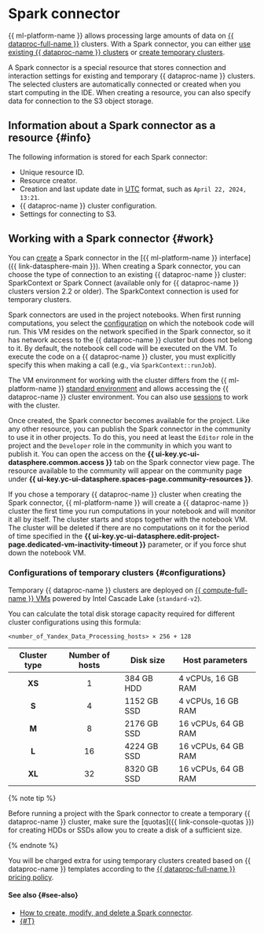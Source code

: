 # Spark connector

{{ ml-platform-name }} allows processing large amounts of data on [{{ dataproc-full-name }}](../../data-proc/) clusters. With a Spark connector, you can either [use existing {{ dataproc-name }} clusters](data-proc.md#spark-with-existing-cluster) or [create temporary clusters](data-proc.md#spark-with-temporary-cluster).

A Spark connector is a special resource that stores connection and interaction settings for existing and temporary {{ dataproc-name }} clusters. The selected clusters are automatically connected or created when you start computing in the IDE. When creating a resource, you can also specify data for connection to the S3 object storage.

## Information about a Spark connector as a resource {#info}

The following information is stored for each Spark connector:

* Unique resource ID.
* Resource creator.
* Creation and last update date in [UTC](https://en.wikipedia.org/wiki/Coordinated_Universal_Time) format, such as `April 22, 2024, 13:21`.
* {{ dataproc-name }} cluster configuration.
* Settings for connecting to S3.

## Working with a Spark connector {#work}

You can [create](../operations/data/spark-connectors.md) a Spark connector in the [{{ ml-platform-name }} interface]({{ link-datasphere-main }}). When creating a Spark connector, you can choose the type of connection to an existing {{ dataproc-name }} cluster: SparkContext or Spark Connect (available only for {{ dataproc-name }} clusters version 2.2 or older). The SparkContext connection is used for temporary clusters.

Spark connectors are used in the project notebooks. When first running computations, you select the [configuration](./configurations.md) on which the notebook code will run. This VM resides on the network specified in the Spark connector, so it has network access to the {{ dataproc-name }} cluster but does not belong to it. By default, the notebook cell code will be executed on the VM. To execute the code on a {{ dataproc-name }} cluster, you must explicitly specify this when making a call (e.g., via `SparkContext::runJob`).

The VM environment for working with the cluster differs from the {{ ml-platform-name }} [standard environment](./preinstalled-packages.md) and allows accessing the {{ dataproc-name }} cluster environment. You can also use [sessions](./data-proc.md#session) to work with the cluster.

Once created, the Spark connector becomes available for the project. Like any other resource, you can publish the Spark connector in the community to use it in other projects. To do this, you need at least the `Editor` role in the project and the `Developer` role in the community in which you want to publish it. You can open the access on the **{{ ui-key.yc-ui-datasphere.common.access }}** tab on the Spark connector view page. The resource available to the community will appear on the community page under **{{ ui-key.yc-ui-datasphere.spaces-page.community-resources }}**.

If you chose a temporary {{ dataproc-name }} cluster when creating the Spark connector, {{ ml-platform-name }} will create a {{ dataproc-name }} cluster the first time you run computations in your notebook and will monitor it all by itself. The cluster starts and stops together with the notebook VM. The cluster will be deleted if there are no computations on it for the period of time specified in the **{{ ui-key.yc-ui-datasphere.edit-project-page.dedicated-vm-inactivity-timeout }}** parameter, or if you force shut down the notebook VM.

### Configurations of temporary clusters {#configurations}

Temporary {{ dataproc-name }} clusters are deployed on [{{ compute-full-name }} VMs](../../compute/concepts/vm.md) powered by Intel Cascade Lake (`standard-v2`).

You can calculate the total disk storage capacity required for different cluster configurations using this formula:

```text
<number_of_Yandex_Data_Processing_hosts> × 256 + 128
```

| Cluster type | Number of hosts | Disk size |  Host parameters   |
|:------------:|:-----------------:|--------------|------------------- |
|    **XS**    |         1         | 384 GB HDD   | 4 vCPUs, 16 GB RAM  |
|    **S**     |         4         | 1152 GB SSD  | 4 vCPUs, 16 GB RAM  |
|    **M**     |         8         | 2176 GB SSD  | 16 vCPUs, 64 GB RAM |
|    **L**     |        16         | 4224 GB SSD  | 16 vCPUs, 64 GB RAM |
|    **XL**    |        32         | 8320 GB SSD  | 16 vCPUs, 64 GB RAM |

{% note tip %}

Before running a project with the Spark connector to create a temporary {{ dataproc-name }} cluster, make sure the [quotas]({{ link-console-quotas }}) for creating HDDs or SSDs allow you to create a disk of a sufficient size.

{% endnote %}

You will be charged extra for using temporary clusters created based on {{ dataproc-name }} templates according to the [{{ dataproc-full-name }} pricing policy](../../data-proc/pricing.md).

#### See also {#see-also}

* [How to create, modify, and delete a Spark connector](../operations/data/spark-connectors.md).
* [{#T}](../troubleshooting/troubles-with-spark.md)
